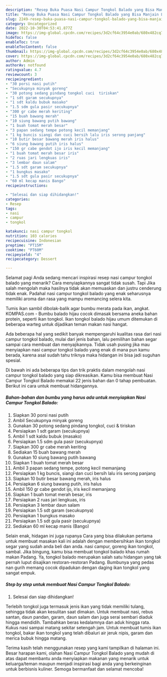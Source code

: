 ```yaml
---
description: "Resep Buka Puasa Nasi Campur Tongkol Balado yang Bisa Manjain Lidah "
title: "Resep Buka Puasa Nasi Campur Tongkol Balado yang Bisa Manjain Lidah "
slug: 2249-resep-buka-puasa-nasi-campur-tongkol-balado-yang-bisa-manjain-lidah
category: Uncategorized
date: 2022-10-30T04:53:41.877Z
image: https://img-global.cpcdn.com/recipes/3d2cf64c3954e0ab/680x482cq70/nasi-campur-tongkol-balado-foto-resep-utama.jpg
hideToc: false
enableToc: true
enableTocContent: false
thumbnail: https://img-global.cpcdn.com/recipes/3d2cf64c3954e0ab/680x482cq70/nasi-campur-tongkol-balado-foto-resep-utama.jpg
cover: https://img-global.cpcdn.com/recipes/3d2cf64c3954e0ab/680x482cq70/nasi-campur-tongkol-balado-foto-resep-utama.jpg
author: Admin
authorAv: notfound
ratingvalue: 4.7
reviewcount: 3
recipeingredient:
- "30 porsi nasi putih"
- "Secukupnya minyak goreng"
- "30 potong sedang pindang tongkol cuci  tiriskan"
- "1 sdt garam secukupnya"
- "1 sdt kaldu bubuk masako"
- "1.5 sdm gula pasir secukupnya"
- "300 gr cabe merah keriting"
- "15 buah bawang merah"
- "10 siung bawang putih bawang"
- "1 buah tomat merah besar"
- "3 papan sedang tempe potong kecil memanjang"
- "1 kg buncis siangi dan cuci bersih lalu iris serong panjang"
- "10 butir besar bawang merah iris halus"
- "6 siung bawang putih iris halus"
- "150 gr cabe gendot ijo iris kecil memanjang"
- "1 buah tomat merah besar iris"
- "2 ruas jari lengkuas iris"
- "3 lembar daun salam"
- "1.5 sdt garam secukupnya"
- "1 bungkus masako"
- "1.5 sdt gula pasir secukupnya"
- "60 ml kecap manis Bango"
recipeinstructions:

- "Selesai dan siap dihidangkan!"
categories:
- Resep
tags:
- nasi
- campur
- tongkol

katakunci: nasi campur tongkol 
nutrition: 103 calories
recipecuisine: Indonesian
preptime: "PT15M"
cooktime: "PT60M"
recipeyield: "4"
recipecategory: Dessert

---
```



Selamat pagi Anda sedang mencari inspirasi resep nasi campur tongkol balado yang menarik? Cara menyiapkannya sangat tidak susah. Tapi Jika salah mengolah maka hasilnya tidak akan memuaskan dan justru cenderung tidak enak. Padahal nasi campur tongkol balado yang enak seharusnya memiliki aroma dan rasa yang mampu memancing selera kita.


Tumis ikan sambil dibolak-balik agar bumbu merata pada ikan, angkat. KOMPAS.com - Bumbu balado hijau cocok dimasak bersama aneka bahan protein, seperti ikan tongkol. Ikan tongkol balado hijau umum ditemukan di beberapa warteg untuk dijadikan teman makan nasi hangat.

Ada beberapa hal yang sedikit banyak mempengaruhi kualitas rasa dari nasi campur tongkol balado, mulai dari jenis bahan, lalu pemilihan bahan segar sampai cara membuat dan menyajikannya. Tidak usah pusing jika mau menyiapkan nasi campur tongkol balado yang enak di mana pun kamu berada, karena asal sudah tahu triknya maka hidangan ini bisa jadi suguhan spesial.


Di bawah ini ada beberapa tips dan trik praktis dalam mengolah nasi campur tongkol balado yang siap dikreasikan. Kamu bisa membuat Nasi Campur Tongkol Balado memakai 22 jenis bahan dan 0 tahap pembuatan. Berikut ini cara untuk membuat hidangannya.

<!--inarticleads1-->

##### Bahan-bahan dan bumbu yang harus ada untuk menyiapkan Nasi Campur Tongkol Balado:

1. Siapkan 30 porsi nasi putih
1. Ambil Secukupnya minyak goreng
1. Gunakan 30 potong sedang pindang tongkol, cuci &amp; tiriskan
1. Persiapkan 1 sdt garam (secukupnya)
1. Ambil 1 sdt kaldu bubuk (masako)
1. Persiapkan 1.5 sdm gula pasir (secukupnya)
1. Siapkan 300 gr cabe merah keriting
1. Sediakan 15 buah bawang merah
1. Gunakan 10 siung bawang putih bawang
1. Siapkan 1 buah tomat merah besar
1. Ambil 3 papan sedang tempe, potong kecil memanjang
1. Persiapkan 1 kg buncis, siangi dan cuci bersih lalu iris serong panjang
1. Siapkan 10 butir besar bawang merah, iris halus
1. Persiapkan 6 siung bawang putih, iris halus
1. Ambil 150 gr cabe gendot ijo, iris kecil memanjang
1. Siapkan 1 buah tomat merah besar, iris
1. Persiapkan 2 ruas jari lengkuas, iris
1. Persiapkan 3 lembar daun salam
1. Persiapkan 1.5 sdt garam (secukupnya)
1. Persiapkan 1 bungkus masako
1. Persiapkan 1.5 sdt gula pasir (secukupnya)
1. Sediakan 60 ml kecap manis (Bango)


Selain enak, hidagan ini juga rupanya Cara yang bisa dilakukan pertama untuk membuat masakan kali ini adalah dengan membersihkan ikan tongkol segar yang sudah anda beli dan anda. nasi campur, goreng ikan tongkol, sambal. Jika bingung, kamu bisa membuat tongkol balado khas rumah makan Padang. Ya, tongkol balado merupakan salah satu hidangan yang tak pernah luput disajikan restoran-restoran Padang. Bumbunya yang pedas nan gurih memang cocok dipadukan dengan daging ikan tongkol yang sangat empuk. 

<!--inarticleads2-->

##### Step by step untuk membuat Nasi Campur Tongkol Balado:


1. Selesai dan siap dihidangkan!

Terlebih tongkol juga termasuk jenis ikan yang tidak memiliki tulang, sehingga tidak akan kesulitan saat dimakan. Untuk membuat nasi, rebus santan, daun pandan, garam, daun salam dan juga serai sembari diaduk hingga mendidih. Tambahkan beras kedalamnya dan aduk hingga rata. Kukus nasi sampai matang sekitar setengah jam. Untuk membuat tumis ikan tongkol, bakar ikan tongkol yang telah dibaluri air jeruk nipis, garam dan merica bubuk hingga matang. 

Terima kasih telah menggunakan resep yang kami tampilkan di halaman ini. Besar harapan kami, olahan Nasi Campur Tongkol Balado yang mudah di atas dapat membantu anda menyiapkan makanan yang menarik untuk keluarga/teman maupun menjadi inspirasi bagi anda yang berkeinginan untuk berbisnis kuliner. Semoga bermanfaat dan selamat mencoba!
